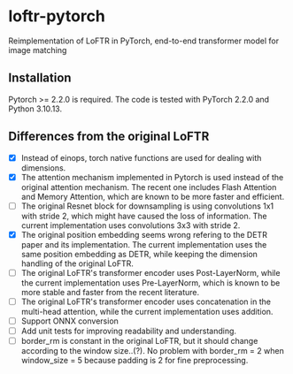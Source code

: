 # loftr-pytorch
Reimplementation of LoFTR in PyTorch, end-to-end transformer model for image matching

## Installation
Pytorch >= 2.2.0 is required. The code is tested with PyTorch 2.2.0 and Python 3.10.13.

## Differences from the original LoFTR
- [x] Instead of einops, torch native functions are used for dealing with dimensions.
- [x] The attention mechanism implemented in Pytorch is used instead of the original attention mechanism. The recent one includes Flash Attention and Memory Attention, which are known to be more faster and efficient.
- [ ] The original Resnet block for downsampling is using convolutions 1x1 with stride 2, which might have caused the loss of information. The current implementation uses convolutions 3x3 with stride 2.
- [x] The original position embedding seems wrong refering to the DETR paper and its implementation. The current implementation uses the same position embedding as DETR, while keeping the dimension handling of the original LoFTR.
- [ ] The original LoFTR's transformer encoder uses Post-LayerNorm, while the current implementation uses Pre-LayerNorm, which is known to be more stable and faster from the recent literature.
- [ ] The original LoFTR's transformer encoder uses concatenation in the multi-head attention, while the current implementation uses addition.
- [ ] Support ONNX conversion
- [ ] Add unit tests for improving readability and understanding.
- [ ] border_rm is constant in the original LoFTR, but it should change according to the window size..(?). No problem with border_rm = 2 when window_size = 5 because padding is 2 for fine preprocessing. 